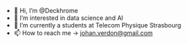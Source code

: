 - 👋 Hi, I’m @Deckhrome
- 👀 I’m interested in data science and AI
- 🌱 I’m currently a students at Telecom Physique Strasbourg
- 📫 How to reach me -> johan.verdon@gmail.com

<!---
Deckhrome/Deckhrome is a ✨ special ✨ repository because its `README.md` (this file) appears on your GitHub profile.
You can click the Preview link to take a look at your changes.
--->
